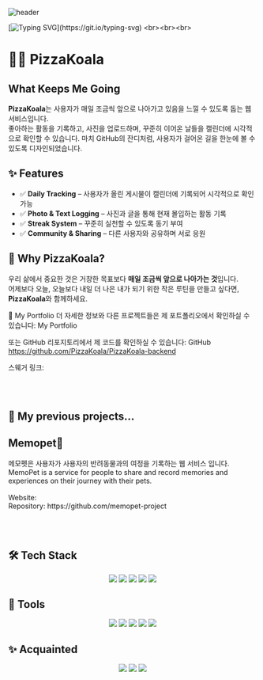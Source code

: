 ![header](https://capsule-render.vercel.app/api?type=waving&height=200&color=gradient&text=Lazyshu's%20Meepy%20day.)

[![Typing SVG](https://readme-typing-svg.demolab.com?font=Fira+Code&pause=1000&color=156E00&random=false&width=435&lines=Welcome+to+my+page!+what+a+Meepy+day;------------------------------+Meep!)](https://git.io/typing-svg)
<br><br><br>

# 🍕🐨 PizzaKoala

## **What Keeps Me Going**

**PizzaKoala**는 사용자가 매일 조금씩 앞으로 나아가고 있음을 느낄 수 있도록 돕는 웹 서비스입니다.  
좋아하는 활동을 기록하고, 사진을 업로드하며, 꾸준히 이어온 날들을 캘린더에 시각적으로 확인할 수 있습니다. 마치 GitHub의 잔디처럼, 사용자가 걸어온 길을 한눈에 볼 수 있도록 디자인되었습니다.

## **✨ Features**

- ✅ **Daily Tracking** – 사용자가 올린 게시물이 캘린더에 기록되어 시각적으로 확인 가능  
- ✅ **Photo & Text Logging** – 사진과 글을 통해 현재 몰입하는 활동 기록  
- ✅ **Streak System** – 꾸준히 실천할 수 있도록 동기 부여  
- ✅ **Community & Sharing** – 다른 사용자와 공유하며 서로 응원  

## **🚀 Why PizzaKoala?**

우리 삶에서 중요한 것은 거창한 목표보다 **매일 조금씩 앞으로 나아가는 것**입니다.  
어제보다 오늘, 오늘보다 내일 더 나은 내가 되기 위한 작은 루틴을 만들고 싶다면, **PizzaKoala**와 함께하세요.  

👾 My Portfolio
더 자세한 정보와 다른 프로젝트들은 제 포트폴리오에서 확인하실 수 있습니다:
My Portfolio

또는 GitHub 리포지토리에서 제 코드를 확인하실 수 있습니다: 
GitHub https://github.com/PizzaKoala/PizzaKoala-backend

스웨거 링크:




<br><br>
## 🌱 My previous projects...
 <h2>Memopet🐶</h2> 
  메모펫은 사용자가 사용자의 반려동물과의 여정을 기록하는 웹 서비스 입니다. <br>
 MemoPet is a service for people to share and record memories and experiences on their journey with their pets.<br>
<br>
 Website: <br>
 Repository: https://github.com/memopet-project 
 
 
 <br><br>

## **🛠 Tech Stack**

<div align="center">
  <img src="https://img.shields.io/badge/Java-007396?style=for-the-badge&logo=java&logoColor=white" />
  <img src="https://img.shields.io/badge/SpringBoot-6DB33F?style=for-the-badge&logo=springboot&logoColor=white" />
  <img src="https://img.shields.io/badge/MySQL-4479A1?style=for-the-badge&logo=mysql&logoColor=white" />
  <img src="https://img.shields.io/badge/SpringSecurity-6DB33F?style=for-the-badge&logo=springsecurity&logoColor=white" />
  <img src="https://img.shields.io/badge/AWS-232F3E?style=for-the-badge&logo=amazonaws&logoColor=white" />
</div>

## **🔧 Tools**

<div align="center">
  <img src="https://img.shields.io/badge/ERDCloud-6DB33F?style=for-the-badge&logo=ERDCloud&logoColor=white" />
  <img src="https://img.shields.io/badge/Postman-FF6C37?style=for-the-badge&logo=postman&logoColor=white" />
  <img src="https://img.shields.io/badge/Swagger-85EA2D?style=for-the-badge&logo=swagger&logoColor=black" />
  <img src="https://img.shields.io/badge/GitHub Actions-2088FF?style=for-the-badge&logo=github-actions&logoColor=white" />
  <img src="https://img.shields.io/badge/Git-F05032?style=for-the-badge&logo=git&logoColor=white" />
</div>

## **✨ Acquainted**

<div align="center">
  <img src="https://img.shields.io/badge/javascript-F7DF1E?style=for-the-badge&logo=javascript&logoColor=black" />
  <img src="https://img.shields.io/badge/css-1572B6?style=for-the-badge&logo=css3&logoColor=white" />
  <img src="https://img.shields.io/badge/html5-E34F26?style=for-the-badge&logo=html5&logoColor=white" />
</div>

<!--
**lazyshu/lazyshu** is a ✨ _special_ ✨ repository because its `README.md` (this file) appears on your GitHub profile.

Here are some ideas to get you started:

- 🔭 I’m currently working on ...
- 🌱 I’m currently learning ...
- 👯 I’m looking to collaborate on ...
- 🤔 I’m looking for help with ...
- 💬 Ask me about ...
- 📫 How to reach me: ...
- 😄 Pronouns: ...
- ⚡ Fun fact: ...
-->

